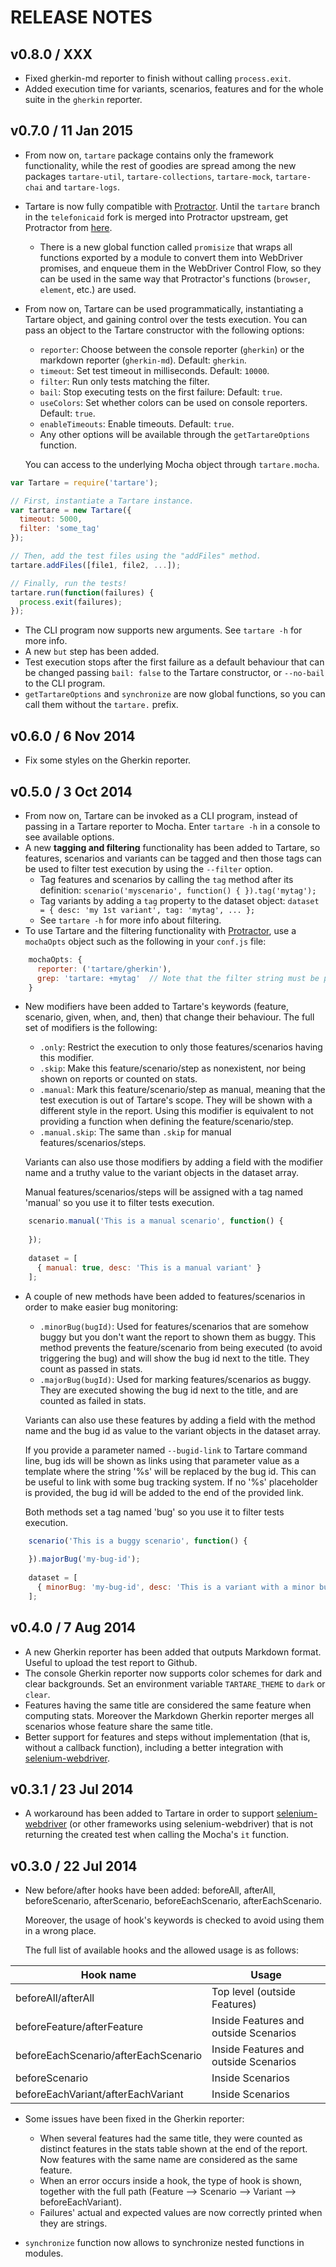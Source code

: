 # RELEASE NOTES

## v0.8.0 / XXX
* Fixed gherkin-md reporter to finish without calling `process.exit`.
* Added execution time for variants, scenarios, features and for the whole suite in the `gherkin` reporter.


## v0.7.0 / 11 Jan 2015
* From now on, `tartare` package contains only the framework functionality, while the rest of goodies are spread among 
  the new packages `tartare-util`, `tartare-collections`, `tartare-mock`, `tartare-chai` and `tartare-logs`.
* Tartare is now fully compatible with [Protractor](http://angular.github.io/protractor). Until the `tartare` branch 
  in the `telefonicaid` fork is merged into Protractor upstream, get Protractor from 
  [here](https://github.com/telefonicaid/protractor/tree/tartare).
  - There is a new global function called `promisize` that wraps all functions exported by a module to convert them
    into WebDriver promises, and enqueue them in the WebDriver Control Flow, so they can be used in the same way
    that Protractor's functions (`browser`, `element`, etc.) are used.
* From now on, Tartare can be used programmatically, instantiating a Tartare object, and gaining control over the
  tests execution.
  You can pass an object to the Tartare constructor with the following options:
  - `reporter`: Choose between the console reporter (`gherkin`) or the markdown reporter (`gherkin-md`). 
    Default: `gherkin`.
  - `timeout`: Set test timeout in milliseconds. Default: `10000`.
  - `filter`: Run only tests matching the filter.
  - `bail`: Stop executing tests on the first failure: Default: `true`.
  - `useColors`: Set whether colors can be used on console reporters. Default: `true`.
  - `enableTimeouts`: Enable timeouts. Default: `true`.
  - Any other options will be available through the `getTartareOptions` function.
  
  You can access to the underlying Mocha object through `tartare.mocha`.
  
  
```javascript
var Tartare = require('tartare');

// First, instantiate a Tartare instance.
var tartare = new Tartare({
  timeout: 5000,
  filter: 'some_tag'
});

// Then, add the test files using the "addFiles" method.
tartare.addFiles([file1, file2, ...]);

// Finally, run the tests!
tartare.run(function(failures) {
  process.exit(failures);
});
```

* The CLI program now supports new arguments. See `tartare -h` for more info.
* A new `but` step has been added.
* Test execution stops after the first failure as a default behaviour that can be changed passing `bail: false` to the
  Tartare constructor, or `--no-bail` to the CLI program.
* `getTartareOptions` and `synchronize` are now global functions, so you can call them without the `tartare.` prefix.

## v0.6.0 / 6 Nov 2014
* Fix some styles on the Gherkin reporter.

## v0.5.0 / 3 Oct 2014
* From now on, Tartare can be invoked as a CLI program, instead of passing in a Tartare reporter to Mocha.
  Enter `tartare -h` in a console to see available options.
* A  new **tagging and filtering** functionality has been added to Tartare, so features, scenarios and variants
  can be tagged
  and then those tags can be used to filter test execution by using the `--filter` option.
    - Tag features and scenarios by calling the `tag` method after its definition:
      `scenario('myscenario', function() { }).tag('mytag');`
    - Tag variants by adding a `tag` property to the dataset object:
      `dataset = { desc: 'my 1st variant', tag: 'mytag', ... };`
    - See `tartare -h` for more info about filtering.
* To use Tartare and the filtering functionality with [Protractor](http://angular.github.io/protractor), 
  use a `mochaOpts` object such as the following in your `conf.js` file:
  
```javascript
    mochaOpts: { 
      reporter: ('tartare/gherkin'), 
      grep: 'tartare: +mytag'  // Note that the filter string must be prefixed by 'tartare: '
    }
```

* New modifiers have been added to Tartare's keywords (feature, scenario, given, when, and, then) 
  that change their behaviour.
  The full set of modifiers is the following:
    - `.only`: Restrict the execution to only those features/scenarios having this modifier. 
    - `.skip`: Make this feature/scenario/step as nonexistent, nor being shown on reports or counted on stats.
    - `.manual`: Mark this feature/scenario/step as manual, meaning that the test execution is out of Tartare's scope. 
      They will be shown with a different style in the report.
      Using this modifier is equivalent to not providing a function when defining the feature/scenario/step.
    - `.manual.skip`: The same than `.skip` for manual features/scenarios/steps.

  Variants can also use those modifiers by adding a field with the modifier name and a truthy value
  to the variant objects in the dataset array.

  Manual features/scenarios/steps will be assigned with a tag named 'manual' so you use it to filter tests execution.

```javascript
    scenario.manual('This is a manual scenario', function() {
    
    });
  
    dataset = [
      { manual: true, desc: 'This is a manual variant' } 
    ];
```
     
 * A couple of new methods have been added to features/scenarios in order to make easier bug monitoring:
     - `.minorBug(bugId)`: Used for features/scenarios that are somehow buggy but you don't want the report
       to shown them as buggy. This method prevents the feature/scenario from being executed
       (to avoid triggering the bug) and will show the bug id next to the title. They count as passed in stats.
     - `.majorBug(bugId)`: Used for marking features/scenarios as buggy. They are executed showing the bug id next
       to the title, and are counted as failed in stats. 
      
   Variants can also use these features by adding a field with the method name and the bug id as value
   to the variant objects in the dataset array. 
   
   If you provide a parameter named `--bugid-link` to Tartare command line, bug ids will be shown as links using
   that parameter value as a template where the string '%s' will be replaced by the bug id. This can be useful
   to link with some bug tracking system. If no '%s' placeholder is provided, the bug id will be added to the end
   of the provided link.
   
   Both methods set a tag named 'bug' so you use it to filter tests execution.
      
```javascript
    scenario('This is a buggy scenario', function() {
    
    }).majorBug('my-bug-id');
  
    dataset = [
      { minorBug: 'my-bug-id', desc: 'This is a variant with a minor bug' } 
    ];
```

## v0.4.0 / 7 Aug 2014
* A new Gherkin reporter has been added that outputs Markdown format. Useful to upload the test report to Github.
* The console Gherkin reporter now supports color schemes for dark and clear backgrounds.
  Set an environment variable `TARTARE_THEME` to `dark` or `clear`.
* Features having the same title are considered the same feature when computing stats.
  Moreover the Markdown Gherkin reporter merges all scenarios whose feature share the same title.
* Better support for features and steps without implementation (that is, without a callback function),
  including a better integration with [selenium-webdriver](https://www.npmjs.org/package/selenium-webdriver).

## v0.3.1 / 23 Jul 2014
* A workaround has been added to Tartare in order to support
  [selenium-webdriver](https://www.npmjs.org/package/selenium-webdriver) (or other frameworks using selenium-webdriver)
  that is not returning the created test when calling the Mocha's `it` function.

## v0.3.0 / 22 Jul 2014
* New before/after hooks have been added: beforeAll, afterAll, beforeScenario, afterScenario, beforeEachScenario,
  afterEachScenario.

  Moreover, the usage of hook's keywords is checked to avoid using them in a wrong place.

  The full list of available hooks and the allowed usage is as follows:

| Hook name                            | Usage                                 |
|--------------------------------------|---------------------------------------|
| beforeAll/afterAll                   | Top level (outside Features)          |
| beforeFeature/afterFeature           | Inside Features and outside Scenarios |
| beforeEachScenario/afterEachScenario | Inside Features and outside Scenarios |
| beforeScenario                       | Inside Scenarios                      |
| beforeEachVariant/afterEachVariant   | Inside Scenarios                      |


* Some issues have been fixed in the Gherkin reporter:
  - When several features had the same title, they were counted as distinct features in the stats table shown
    at the end of the report. Now features with the same name are considered as the same feature.
  - When an error occurs inside a hook, the type of hook is shown, together with the full path
    (Feature --> Scenario --> Variant --> beforeEachVariant).
  - Failures' actual and expected values are now correctly printed when they are strings.

* `synchronize` function now allows to synchronize nested functions in modules.
